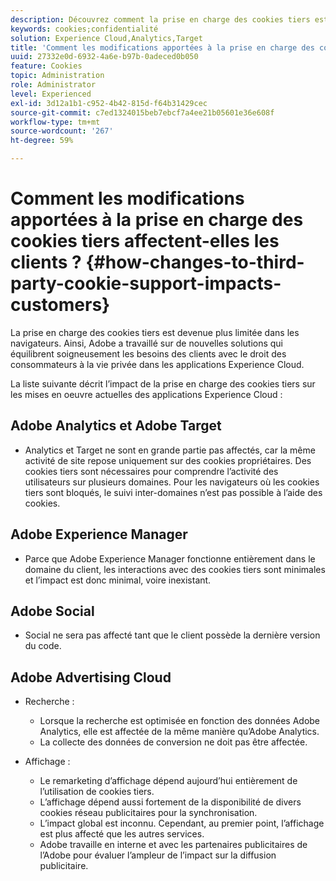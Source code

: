 ```yaml
---
description: Découvrez comment la prise en charge des cookies tiers est devenue de plus en plus limitée dans les navigateurs.
keywords: cookies;confidentialité
solution: Experience Cloud,Analytics,Target
title: 'Comment les modifications apportées à la prise en charge des cookies tiers affectent-elles les clients ?  '
uuid: 27332e0d-6932-4a6e-b97b-0adeced0b050
feature: Cookies
topic: Administration
role: Administrator
level: Experienced
exl-id: 3d12a1b1-c952-4b42-815d-f64b31429cec
source-git-commit: c7ed1324015beb7ebcf7a4ee21b05601e36e608f
workflow-type: tm+mt
source-wordcount: '267'
ht-degree: 59%

---
```


# Comment les modifications apportées à la prise en charge des cookies tiers affectent-elles les clients ? {#how-changes-to-third-party-cookie-support-impacts-customers}

La prise en charge des cookies tiers est devenue plus limitée dans les navigateurs. Ainsi, Adobe a travaillé sur de nouvelles solutions qui équilibrent soigneusement les besoins des clients avec le droit des consommateurs à la vie privée dans les applications Experience Cloud.

La liste suivante décrit l’impact de la prise en charge des cookies tiers sur les mises en oeuvre actuelles des applications Experience Cloud :

## Adobe Analytics et Adobe Target

* Analytics et Target ne sont en grande partie pas affectés, car la même activité de site repose uniquement sur des cookies propriétaires. Des cookies tiers sont nécessaires pour comprendre l’activité des utilisateurs sur plusieurs domaines. Pour les navigateurs où les cookies tiers sont bloqués, le suivi inter-domaines n’est pas possible à l’aide des cookies.

## Adobe Experience Manager

* Parce que Adobe Experience Manager fonctionne entièrement dans le domaine du client, les interactions avec des cookies tiers sont minimales et l’impact est donc minimal, voire inexistant.

## Adobe Social

* Social ne sera pas affecté tant que le client possède la dernière version du code.

## Adobe Advertising Cloud

* Recherche :

   * Lorsque la recherche est optimisée en fonction des données Adobe Analytics, elle est affectée de la même manière qu’Adobe Analytics.
   * La collecte des données de conversion ne doit pas être affectée.

* Affichage :

   * Le remarketing d’affichage dépend aujourd’hui entièrement de l’utilisation de cookies tiers.
   * L’affichage dépend aussi fortement de la disponibilité de divers cookies réseau publicitaires pour la synchronisation.
   * L’impact global est inconnu. Cependant, au premier point, l’affichage est plus affecté que les autres services.
   * Adobe travaille en interne et avec les partenaires publicitaires de l’Adobe pour évaluer l’ampleur de l’impact sur la diffusion publicitaire.
